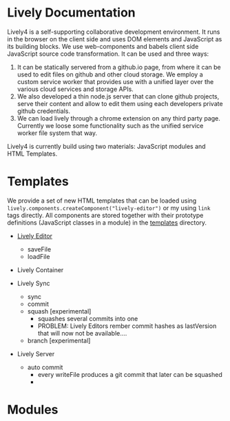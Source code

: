 # Lively Documentation

Lively4 is a self-supporting collaborative development environment. It runs in the browser on the client side and uses DOM elements and JavaScript as its building blocks. We use web-components and babels client side JavaScript source code transformation. It can be used and three ways:

1. It can be statically servered from a github.io page, from where it can be used to edit files on github and other cloud storage. We employ a custom service worker that provides use with a unified layer over the various cloud services and storage APIs. 
2. We also developed a thin node.js server that can clone github projects, serve their content and allow to edit them using each developers private github credentials.
3. We can load lively through a chrome extension on any third party page. Currently we loose some functionality such as the unified service worker file system that way. 

Lively4 is currently build using two materials: JavaScript modules and HTML Templates. 

# Templates

We provide a set of new HTML templates that can be loaded using ``lively.components.createComponent("lively-editor")`` or my using ``link`` tags directly. 
All components are stored together with their prototype definitions (JavaScript classes in a module) in the [templates](../templates/) directory. 

- [Lively Editor](../templates/lively-editor.html)
  - saveFile
  - loadFile
- Lively Container
- Lively Sync
  - sync
  - commit
  - squash [experimental]
    - squashes several commits into one
    - PROBLEM: Lively Editors rember commit hashes as lastVersion that will now not be available....
  - branch [experimental]


- Lively Server
  - auto commit
      - every writeFile produces a git commit that later can be squashed
      - 

# Modules

